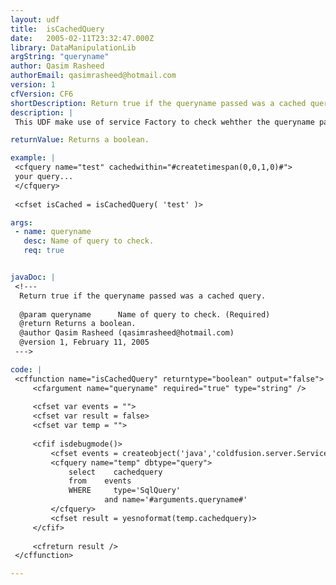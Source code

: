 ```yaml
---
layout: udf
title:  isCachedQuery
date:   2005-02-11T23:32:47.000Z
library: DataManipulationLib
argString: "queryname"
author: Qasim Rasheed
authorEmail: qasimrasheed@hotmail.com
version: 1
cfVersion: CF6
shortDescription: Return true if the queryname passed was a cached query.
description: |
 This UDF make use of service Factory to check wehther the queryname passed was run as a cached query.

returnValue: Returns a boolean.

example: |
 <cfquery name="test" cachedwithin="#createtimespan(0,0,1,0)#">
 your query...
 </cfquery>
 
 <cfset isCached = isCachedQuery( 'test' )>

args:
 - name: queryname
   desc: Name of query to check.
   req: true


javaDoc: |
 <!---
  Return true if the queryname passed was a cached query.
  
  @param queryname      Name of query to check. (Required)
  @return Returns a boolean. 
  @author Qasim Rasheed (qasimrasheed@hotmail.com) 
  @version 1, February 11, 2005 
 --->

code: |
 <cffunction name="isCachedQuery" returntype="boolean" output="false">
     <cfargument name="queryname" required="true" type="string" />
     
     <cfset var events = "">
     <cfset var result = false>    
     <cfset var temp = "">
     
     <cfif isdebugmode()>
         <cfset events = createobject('java','coldfusion.server.ServiceFactory').getDebuggingService().getDebugger().getData()>
         <cfquery name="temp" dbtype="query">
             select    cachedquery
             from    events
             WHERE     type='SqlQuery' 
                     and name='#arguments.queryname#'
         </cfquery>
         <cfset result = yesnoformat(temp.cachedquery)>
     </cfif>
 
     <cfreturn result />
 </cffunction>

---
```


